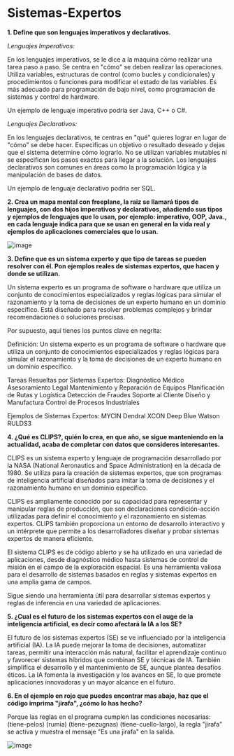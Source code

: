 # Sistemas-Expertos

**1. Define que son lenguajes imperativos y declarativos.**

*Lenguajes Imperativos:*

En los lenguajes imperativos, se le dice a la maquina cómo realizar una tarea paso a paso. Se centra en "cómo" se deben realizar las operaciones.
Utiliza variables, estructuras de control (como bucles y condicionales) y procedimientos o funciones para modificar el estado de las variables.
Es más adecuado para programación de bajo nivel, como programación de sistemas y control de hardware.

Un ejemplo de lenguaje imperativo podria ser Java, C++ o C#.

*Lenguajes Declarativos:*

En los lenguajes declarativos, te centras en "qué" quieres lograr en lugar de "cómo" se debe hacer. Especificas un objetivo o resultado deseado y dejas que el sistema determine cómo lograrlo.
No se utilizan variables mutables ni se especifican los pasos exactos para llegar a la solución.
Los lenguajes declarativos son comunes en áreas como la programación lógica y la manipulación de bases de datos.

Un ejemplo de lenguaje declarativo podria ser SQL.


**2. Crea un mapa mental con freeplane, la raiz se llamará tipos de lenguajes, con dos hijos imperativos y declarativos, añadiendo sus tipos y ejemplos de lenguajes que lo usan, por ejemplo: imperativo, OOP, Java., en cada lenguaje indica para que se usan en general en la vida real y ejemplos de aplicaciones comerciales que lo usan.**

![image](https://github.com/JoanMoncho2002/sistemas-expertos/assets/92027740/39766a4d-8b3c-4c6f-8c07-035d4cf96b30)



**3. Define que es un sistema experto y que tipo de tareas se pueden resolver con él. Pon ejemplos reales de sistemas expertos, que hacen y donde se utilizan.**

Un sistema experto es un programa de software o hardware que utiliza un conjunto de conocimientos especializados y reglas lógicas para simular el razonamiento y la toma de decisiones de un experto humano en un dominio específico. Está diseñado para resolver problemas complejos y brindar recomendaciones o soluciones precisas.


Por supuesto, aquí tienes los puntos clave en negrita:

Definición:
Un sistema experto es un programa de software o hardware que utiliza un conjunto de conocimientos especializados y reglas lógicas para simular el razonamiento y la toma de decisiones de un experto humano en un dominio específico.

Tareas Resueltas por Sistemas Expertos:
Diagnóstico Médico
Asesoramiento Legal
Mantenimiento y Reparación de Equipos
Planificación de Rutas y Logística
Detección de Fraudes
Soporte al Cliente
Diseño y Manufactura
Control de Procesos Industriales

Ejemplos de Sistemas Expertos:
MYCIN
Dendral
XCON
Deep Blue
Watson
RULDS3

**4. ¿Qué es CLIPS?, quién lo crea, en que año, se sigue manteniendo en la actualidad, acaba de completar con datos que consideres interesantes.**

CLIPS es un sistema experto y lenguaje de programación desarrollado por la NASA (National Aeronautics and Space Administration) en la década de 1980. Se utiliza para la creación de sistemas expertos, que son programas de inteligencia artificial diseñados para imitar la toma de decisiones y el razonamiento humano en un dominio específico.

CLIPS es ampliamente conocido por su capacidad para representar y manipular reglas de producción, que son declaraciones condición-acción utilizadas para definir el conocimiento y el razonamiento en sistemas expertos. CLIPS también proporciona un entorno de desarrollo interactivo y un intérprete que permite a los desarrolladores diseñar y probar sistemas expertos de manera eficiente.

El sistema CLIPS es de código abierto y se ha utilizado en una variedad de aplicaciones, desde diagnóstico médico hasta sistemas de control de misión en el campo de la exploración espacial. Es una herramienta valiosa para el desarrollo de sistemas basados en reglas y sistemas expertos en una amplia gama de campos.

Sigue siendo una herramienta útil para desarrollar sistemas expertos y reglas de inferencia en una variedad de aplicaciones.

**5. ¿Cual es el futuro de los sistemas expertos con el auge de la inteligencia artificial, es decir como afectará la IA a los SE?**

El futuro de los sistemas expertos (SE) se ve influenciado por la inteligencia artificial (IA). La IA puede mejorar la toma de decisiones, automatizar tareas, permitir una interacción más natural, facilitar el aprendizaje continuo y favorecer sistemas híbridos que combinan SE y técnicas de IA. También simplifica el desarrollo y el mantenimiento de SE, aunque plantea desafíos éticos. La IA fomenta la investigación y los avances en SE, lo que promete aplicaciones innovadoras y un mayor alcance en el futuro.

**6. En el ejemplo en rojo que puedes encontrar mas abajo, haz que el código imprima "jirafa", ¿cómo lo has hecho?**

 Porque las reglas en el programa cumplen las condiciones necesarias: (tiene-pelos) (rumia) (tiene-pezugnas) (tiene-cuello-largo), la regla "jirafa" se activa y muestra el mensaje "Es una jirafa" en la salida.

 ![image](https://github.com/JoanMoncho2002/sistemas-expertos/assets/92027740/80f7a414-4d8f-4952-9fe5-97071343ae15)
